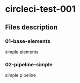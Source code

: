 # circleci-test-001

## Files description

### 01-base-elements
simple elements 

### 02-pipeline-simple
simple pipeline

